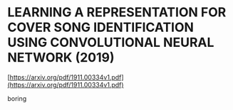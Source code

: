 # LEARNING A REPRESENTATION FOR COVER SONG IDENTIFICATION USING CONVOLUTIONAL NEURAL NETWORK (2019)

[https://arxiv.org/pdf/1911.00334v1.pdf](https://arxiv.org/pdf/1911.00334v1.pdf)

boring